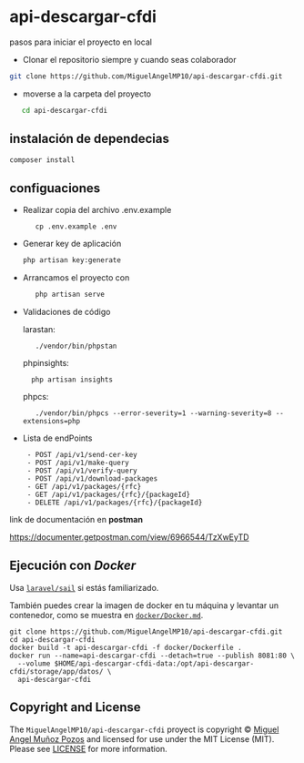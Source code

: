 # api-descargar-cfdi


pasos para iniciar el proyecto en local

* Clonar el repositorio siempre y cuando seas colaborador
 ```bash
git clone https://github.com/MiguelAngelMP10/api-descargar-cfdi.git
```
* moverse a la carpeta del proyecto 
 ```bash
    cd api-descargar-cfdi
```

## instalación de dependecias 
```bash
composer install
```
## configuaciones
* Realizar copia del archivo .env.example
    ```
       cp .env.example .env
    ```

* Generar key de aplicación
    ```bash
    php artisan key:generate
    ```
 * Arrancamos el proyecto con 
    ```bash
       php artisan serve
    ```
* Validaciones de código
   
   larastan:
   ```
      ./vendor/bin/phpstan
   ```
   phpinsights:
   ```
     php artisan insights
   ```
   phpcs:
   ```
      ./vendor/bin/phpcs --error-severity=1 --warning-severity=8 --extensions=php
   ```

* Lista de endPoints
   ```
    - POST /api/v1/send-cer-key
    - POST /api/v1/make-query
    - POST /api/v1/verify-query
    - POST /api/v1/download-packages
    - GET /api/v1/packages/{rfc}
    - GET /api/v1/packages/{rfc}/{packageId}
    - DELETE /api/v1/packages/{rfc}/{packageId}
    ```
    

link de documentación en **postman** 

https://documenter.getpostman.com/view/6966544/TzXwEyTD

## Ejecución con *Docker*

Usa [`laravel/sail`](https://laravel.com/docs/8.x/sail) si estás familiarizado.

También puedes crear la imagen de docker en tu máquina y levantar un contenedor,
como se muestra en [`docker/Docker.md`](docker/Docker.md).

```shell
git clone https://github.com/MiguelAngelMP10/api-descargar-cfdi.git
cd api-descargar-cfdi
docker build -t api-descargar-cfdi -f docker/Dockerfile .
docker run --name=api-descargar-cfdi --detach=true --publish 8081:80 \
  --volume $HOME/api-descargar-cfdi-data:/opt/api-descargar-cfdi/storage/app/datos/ \
  api-descargar-cfdi
```

## Copyright and License

The `MiguelAngelMP10/api-descargar-cfdi` proyect is copyright © [Miguel Angel Muñoz Pozos](a)
and licensed for use under the MIT License (MIT). Please see [LICENSE](https://github.com/MiguelAngelMP10/api-descargar-cfdi/blob/main/LICENSE) for more information.
